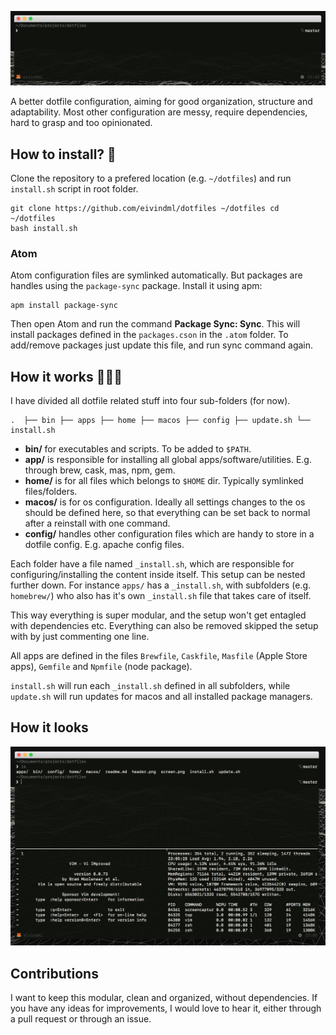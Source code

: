 ![Header image](header.png)

A better dotfile configuration, aiming for good organization, structure and
adaptability. Most other configuration are messy, require dependencies, hard to
grasp and too opinionated.

## How to install? 🤔

Clone the repository to a prefered location (e.g. `~/dotfiles`) and run
`install.sh` script in root folder.

``` 
git clone https://github.com/eivindml/dotfiles ~/dotfiles cd ~/dotfiles
bash install.sh 
```

### Atom

Atom configuration files are symlinked automatically. But packages are handles
using the `package-sync` package. Install it using apm:

```
apm install package-sync
```

Then open Atom and run the command **Package Sync: Sync**. This will install
packages defined in the `packages.cson` in the `.atom` folder. To add/remove
packages just update this file, and run sync command again.

## How it works 👨🏼‍🏫

I have divided all dotfile related stuff into four sub-folders (for now).

``` 
.  ├── bin ├── apps ├── home ├── macos ├── config ├── update.sh └──
install.sh 
```

- **bin/** for executables and scripts. To be added to `$PATH`.
- **app/** is responsible for installing all global apps/software/utilities. E.g. through brew, cask, mas, npm, gem.
- **home/** is for all files which belongs to `$HOME` dir. Typically symlinked files/folders.
- **macos/** is for os configuration. Ideally all settings changes to the os  should be defined here, so that everything can be set back to normal after a reinstall with one command.
- **config/** handles other configuration files which are handy to store in a dotfile config. E.g. apache config files.

Each folder have a file named `_install.sh`, which are responsible for
configuring/installing the content inside itself. This setup can be nested
further down. For instance `apps/` has a `_install.sh`, with subfolders (e.g.
`homebrew/`) who also has it's own `_install.sh` file that takes care of
itself.

This way everything is super modular, and the setup won't get entagled with
dependencies etc. Everything can also be removed skipped the setup with by just
commenting one line.

All apps are defined in the files `Brewfile`, `Caskfile`, `Masfile` (Apple
Store apps), `Gemfile` and `Npmfile` (node package).

`install.sh` will run each `_install.sh` defined in all subfolders, while
`update.sh` will run updates for macos and all installed package managers.

## How it looks

![Current screenshot](screen.png)

## Contributions

I want to keep this modular, clean and organized, without dependencies. If you
have any ideas for improvements, I would love to hear it, either through a pull
request or through an issue.

